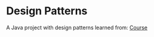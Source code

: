 # Design Patterns

A Java project with design patterns learned from: [Course](https://codewithmosh.com/p/design-patterns)

